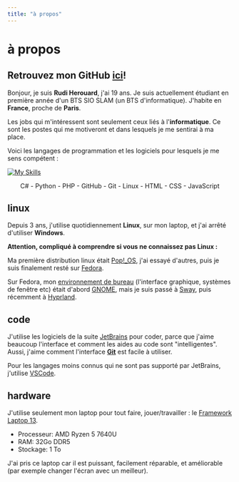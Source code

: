 ```yaml
---
title: "à propos"
---
```


# à propos

## Retrouvez mon GitHub [ici](https://github.com/Rudicito)!

Bonjour, je suis **Rudi Herouard**, j'ai 19 ans. Je suis actuellement étudiant en première année d'un BTS SIO SLAM (un BTS d'informatique). J'habite en **France**, proche de **Paris**.

Les jobs qui m'intéressent sont seulement ceux liés à l'**informatique**. Ce sont les postes qui me motiveront et dans lesquels je me sentirai à ma place.

Voici les langages de programmation et les logiciels pour lesquels je me sens compétent :

[![My Skills](https://skillicons.dev/icons?i=cs,py,php,github,git,linux,html,css,js&theme=dark)](https://skillicons.dev)

<p style="text-align:center">
    C# - Python - PHP - GitHub - Git - Linux - HTML - CSS - JavaScript
</p>

## linux
Depuis 3 ans, j'utilise quotidiennement **Linux**, sur mon laptop, et j'ai arrêté d'utiliser **Windows**.

**Attention, compliqué à comprendre si vous ne connaissez pas Linux :**

Ma première distribution linux était [Pop!_OS](https://system76.com/pop/), j'ai essayé d'autres, puis je suis finalement resté sur [Fedora](https://fedoraproject.org/).

Sur Fedora, mon [environnement de bureau](https://fr.wikipedia.org/wiki/Environnement_de_bureau) (l'interface graphique, systèmes de fenêtre etc) était d'abord [GNOME](https://www.gnome.org/), mais je suis passé à [Sway](https://swaywm.org/), puis récemment à [Hyprland](https://hypr.land/).

## code
J'utilise les logiciels de la suite [JetBrains](https://www.jetbrains.com/) pour coder, parce que j'aime beaucoup l'interface et comment les aides au code sont "intelligentes". Aussi, j'aime comment l'interface **[Git](https://git-scm.com/)** est facile à utiliser.

Pour les langages moins connus qui ne sont pas supporté par JetBrains, j'utilise [VSCode](https://code.visualstudio.com/).

## hardware
J'utilise seulement mon laptop pour tout faire, jouer/travailler : le [Framework Laptop 13](https://frame.work/laptop13).
- Processeur: AMD Ryzen 5 7640U
- RAM: 32Go DDR5
- Stockage: 1 To

J'ai pris ce laptop car il est puissant, facilement réparable, et améliorable (par exemple changer l'écran avec un meilleur).